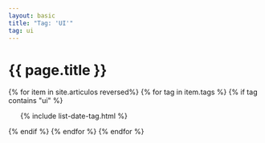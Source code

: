 ```yaml
---
layout: basic
title: "Tag: 'UI'"
tag: ui
---
```


<h1>{{ page.title }}</h1>

{% for item in site.articulos reversed%}
{% for tag in item.tags %}
{% if tag contains "ui" %}
<ul>
    {% include list-date-tag.html %}
</ul>
{% endif %}
{% endfor %}
{% endfor %}